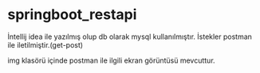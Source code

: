 # springboot_restapi

İntellij idea ile yazılmış olup db olarak mysql kullanılmıştır. İstekler postman ile iletilmiştir.(get-post)

img klasörü içinde postman ile ilgili ekran görüntüsü mevcuttur.
